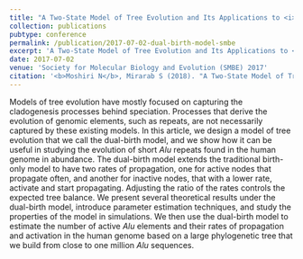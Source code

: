 ```yaml
---
title: "A Two-State Model of Tree Evolution and Its Applications to <i>Alu</i> Retrotransposition"
collection: publications
pubtype: conference
permalink: /publication/2017-07-02-dual-birth-model-smbe
excerpt: 'A Two-State Model of Tree Evolution and Its Applications to <i>Alu</i> Retrotransposition'
date: 2017-07-02
venue: 'Society for Molecular Biology and Evolution (SMBE) 2017'
citation: '<b>Moshiri N</b>, Mirarab S (2018). "A Two-State Model of Tree Evolution and Its Applications to <i>Alu</i> Retrotransposition." <i>Society for Molecular Biology and Evolution (SMBE) 2017</i>. Poster.'
---
```

Models of tree evolution have mostly focused on capturing the cladogenesis processes behind speciation. Processes that derive the evolution of genomic elements, such as repeats, are not necessarily captured by these existing models. In this article, we design a model of tree evolution that we call the dual-birth model, and we show how it can be useful in studying the evolution of short *Alu* repeats found in the human genome in abundance. The dual-birth model extends the traditional birth-only model to have two rates of propagation, one for active nodes that propagate often, and another for inactive nodes, that with a lower rate, activate and start propagating. Adjusting the ratio of the rates controls the expected tree balance. We present several theoretical results under the dual-birth model, introduce parameter estimation techniques, and study the properties of the model in simulations. We then use the dual-birth model to estimate the number of active *Alu* elements and their rates of propagation and activation in the human genome based on a large phylogenetic tree that we build from close to one million *Alu* sequences.
